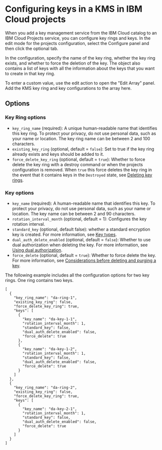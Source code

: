 # Configuring keys in a KMS in IBM Cloud projects

When you add a key management service from the IBM Cloud catalog to an IBM Cloud Projects service, you can configure key rings and keys. In the edit mode for the projects configuration, select the Configure panel and then click the optional tab.

In the configuration, specify the name of the key ring, whether the key ring exists, and whether to force the deletion of the key. The object also contains a list of keys with all the information about the keys that you want to create in that key ring.

To enter a custom value, use the edit action to open the "Edit Array" panel. Add the KMS key ring and key configurations to the array here.


## Options
### Key Ring options

- `key_ring_name` (required): A unique human-readable name that identifies this key ring. To protect your privacy, do not use personal data, such as your name or location. The key ring name can be between 2 and 100 characters.
- `existing_key_ring` (optional, default = `false`): Set to true if the key ring already exists and keys should be added to it.
- `force_delete_key_ring` (optional, default = `true`): Whether to force delete the key ring with a destroy command or when the projects configuration is removed. When `true` this force deletes the key ring in the event that it contains keys in the `Destroyed` state, see [Deleting key rings](https://cloud.ibm.com/docs/key-protect?topic=key-protect-grouping-keys&interface=api#delete-key-ring-api).

### Key options

- `key_name` (required): A human-readable name that identifies this key. To protect your privacy, do not use personal data, such as your name or location. The key name can be between 2 and 90 characters.
- `rotation_interval_month` (optional, default = 1): Configures the key rotation interval.
- `standard_key` (optional, default false): whether a standard encryption key is created. For more information, see [Key types](https://cloud.ibm.com/docs/key-protect?topic=key-protect-envelope-encryption#key-types).
- `dual_auth_delete_enabled`  (optional, default = `false`): Whether to use dual authorization when deleting the key. For more information, see [Using dual authorization](https://cloud.ibm.com/docs/key-protect?topic=key-protect-manage-dual-auth).
- `force_delete` (optional, default = `true`): Whether to force delete the key. For more information, see [Considerations before deleting and purging a key](https://cloud.ibm.com/docs/key-protect?topic=key-protect-delete-purge-keys#delete-purge-keys-considerations).

The following example includes all the configuration options for two key rings. One ring contains two keys.

    [
      {
        "key_ring_name": "da-ring-1",
        "existing_key_ring": false,
        "force_delete_key_ring": true,
        "keys": [
          {
            "key_name": "da-key-1-1",
            "rotation_interval_month": 1,
            "standard_key": false,
            "dual_auth_delete_enabled": false,
            "force_delete": true
          },
          {
            "key_name": "da-key-1-2",
            "rotation_interval_month": 1,
            "standard_key": false,
            "dual_auth_delete_enabled": false,
            "force_delete": true
          }
        ]
      },
      {
        "key_ring_name": "da-ring-2",
        "existing_key_ring": false,
        "force_delete_key_ring": true,
        "keys": [
          {
            "key_name": "da-key-2-1",
            "rotation_interval_month": 1,
            "standard_key": false,
            "dual_auth_delete_enabled": false,
            "force_delete": true
          }
        ]
      }
    ]
